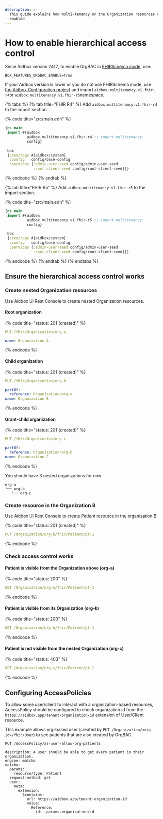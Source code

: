 ```yaml
---
description: >-
  This guide explains how multi-tenancy on the Organization resources can be
  enabled
---
```


# How to enable hierarchical access control

&#x20;Since Aidbox version 2412, to enable OrgBAC in [FHIRSchema mode](../../profiling-and-validation/fhir-schema-validator/), use:

```
BOX_FEATURES_ORGBAC_ENABLE=true
```

If your Aidbox version is lower or you do not use FHIRSchema mode, use [the Aidbox Configuration project](../../../deprecated/deprecated/zen-related/aidbox-zen-lang-project/) and import `aidbox.multitenancy.v1.fhir-r4`or `aidbox.multitenancy.v1.fhir-r5`namespace.

{% tabs %}
{% tab title="FHIR R4" %}
Add `aidbox.multitenancy.v1.fhir-r4` to the import section.

{% code title="zrc/main.edn" %}
```clojure
{ns main
 import #{aidbox
          aidbox.multitenancy.v1.fhir-r4 ;; import multitenancy
          config}
 
 box
 {:zen/tags #{aidbox/system}
  :config   config/base-config
  :services {:admin-user-seed config/admin-user-seed
             :root-client-seed config/root-client-seed}}}
```
{% endcode %}
{% endtab %}

{% tab title="FHIR R5" %}
Add `aidbox.multitenancy.v1.fhir-r5` to the import section.

{% code title="zrc/main.edn" %}
```clojure
{ns main
 import #{aidbox
          aidbox.multitenancy.v1.fhir-r5 ;; import multitenancy
          config}
 
 box
 {:zen/tags #{aidbox/system}
  :config   config/base-config
  :services {:admin-user-seed config/admin-user-seed
             :root-client-seed config/root-client-seed}}}
```
{% endcode %}
{% endtab %}
{% endtabs %}

## Ensure the hierarchical access control works

### Create nested Organization resources

Use Aidbox UI Rest Console to create nested Organization resources.

#### Root organization

{% code title="status: 201 (created)" %}
```yaml
PUT /fhir/Organization/org-a

name: Organization A
```
{% endcode %}

#### Child organization

{% code title="status: 201 (created)" %}
```yaml
PUT /fhir/Organization/org-b

partOf:
  reference: Organization/org-a
name: Organization B
```
{% endcode %}

#### Grant-child organization

{% code title="status: 201 (created)" %}
```yaml
PUT /fhir/Organization/org-c

partOf:
  reference: Organization/org-b
name: Organization C
```
{% endcode %}

You should have 3 nested organizations for now

```
org-a
└── org-b
   └── org-c
```

### Create resource in the Organization B

Use Aidbox UI Rest Console to create Patient resource in the organization B.

{% code title="status: 201 (created)" %}
```yaml
PUT /Organization/org-b/fhir/Patient/pt-1
```
{% endcode %}

### Check access control works

#### Patient is visible from the Organization above (org-a)

{% code title="status: 200" %}
```yaml
GET /Organization/org-a/fhir/Patient/pt-1
```
{% endcode %}

#### Patient is visible from its Organization (org-b)

{% code title="status: 200" %}
```yaml
GET /Organization/org-b/fhir/Patient/pt-1
```
{% endcode %}

#### Patient is not visible from the nested Organization (org-c)&#x20;

{% code title="status: 403" %}
```yaml
GET /Organization/org-c/fhir/Patient/pt-1
```
{% endcode %}

## Configuring AccessPolicies

To allow some user/client to interact with a organization-based resources, AccessPolicy should be configured to check organization id from the `https://aidbox.app/tenant-organization-id` extension of User/Client resource.

This example allows org-based user (created by `PUT /Organization/<org-id>/fhir/User`) to see patients that are also created by OrgBAC.

```
PUT /AccessPolicy/as-user-allow-org-patients

description: A user should be able to get every patient in their organization.
engine: matcho
matcho:
  params:
    resource/type: Patient
  request-method: get
  user:
    meta:
      extension:
        $contains:
          url: https://aidbox.app/tenant-organization-id
          value:
            Reference:
              id: .params.organization/id
```
